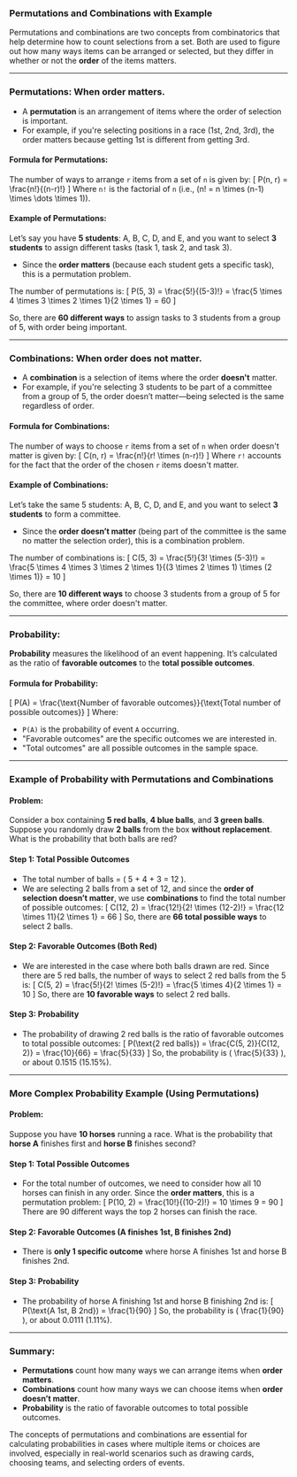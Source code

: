 ### **Permutations and Combinations with Example**

Permutations and combinations are two concepts from combinatorics that help determine how to count selections from a set. Both are used to figure out how many ways items can be arranged or selected, but they differ in whether or not the **order** of the items matters.

---

### **Permutations**: When **order matters**.

- A **permutation** is an arrangement of items where the order of selection is important.
- For example, if you're selecting positions in a race (1st, 2nd, 3rd), the order matters because getting 1st is different from getting 3rd.

#### **Formula for Permutations**:
The number of ways to arrange `r` items from a set of `n` is given by:
\[
P(n, r) = \frac{n!}{(n-r)!}
\]
Where `n!` is the factorial of `n` (i.e., \(n! = n \times (n-1) \times \dots \times 1\)).

#### **Example of Permutations**:
Let’s say you have **5 students**: A, B, C, D, and E, and you want to select **3 students** to assign different tasks (task 1, task 2, and task 3).

- Since the **order matters** (because each student gets a specific task), this is a permutation problem.

The number of permutations is:
\[
P(5, 3) = \frac{5!}{(5-3)!} = \frac{5 \times 4 \times 3 \times 2 \times 1}{2 \times 1} = 60
\]

So, there are **60 different ways** to assign tasks to 3 students from a group of 5, with order being important.

---

### **Combinations**: When **order does not matter**.

- A **combination** is a selection of items where the order **doesn't** matter.
- For example, if you're selecting 3 students to be part of a committee from a group of 5, the order doesn’t matter—being selected is the same regardless of order.

#### **Formula for Combinations**:
The number of ways to choose `r` items from a set of `n` when order doesn't matter is given by:
\[
C(n, r) = \frac{n!}{r! \times (n-r)!}
\]
Where `r!` accounts for the fact that the order of the chosen `r` items doesn't matter.

#### **Example of Combinations**:
Let’s take the same 5 students: A, B, C, D, and E, and you want to select **3 students** to form a committee.

- Since the **order doesn’t matter** (being part of the committee is the same no matter the selection order), this is a combination problem.

The number of combinations is:
\[
C(5, 3) = \frac{5!}{3! \times (5-3)!} = \frac{5 \times 4 \times 3 \times 2 \times 1}{(3 \times 2 \times 1) \times (2 \times 1)} = 10
\]

So, there are **10 different ways** to choose 3 students from a group of 5 for the committee, where order doesn't matter.

---

### **Probability**:
**Probability** measures the likelihood of an event happening. It’s calculated as the ratio of **favorable outcomes** to the **total possible outcomes**.

#### **Formula for Probability**:
\[
P(A) = \frac{\text{Number of favorable outcomes}}{\text{Total number of possible outcomes}}
\]
Where:
- `P(A)` is the probability of event `A` occurring.
- "Favorable outcomes" are the specific outcomes we are interested in.
- "Total outcomes" are all possible outcomes in the sample space.

---

### **Example of Probability with Permutations and Combinations**

#### Problem:
Consider a box containing **5 red balls**, **4 blue balls**, and **3 green balls**. Suppose you randomly draw **2 balls** from the box **without replacement**. What is the probability that both balls are red?

#### **Step 1: Total Possible Outcomes**
- The total number of balls = \( 5 + 4 + 3 = 12 \).
- We are selecting 2 balls from a set of 12, and since the **order of selection doesn’t matter**, we use **combinations** to find the total number of possible outcomes:
  \[
  C(12, 2) = \frac{12!}{2! \times (12-2)!} = \frac{12 \times 11}{2 \times 1} = 66
  \]
  So, there are **66 total possible ways** to select 2 balls.

#### **Step 2: Favorable Outcomes (Both Red)**
- We are interested in the case where both balls drawn are red. Since there are 5 red balls, the number of ways to select 2 red balls from the 5 is:
  \[
  C(5, 2) = \frac{5!}{2! \times (5-2)!} = \frac{5 \times 4}{2 \times 1} = 10
  \]
  So, there are **10 favorable ways** to select 2 red balls.

#### **Step 3: Probability**
- The probability of drawing 2 red balls is the ratio of favorable outcomes to total possible outcomes:
  \[
  P(\text{2 red balls}) = \frac{C(5, 2)}{C(12, 2)} = \frac{10}{66} = \frac{5}{33}
  \]
  So, the probability is \( \frac{5}{33} \), or about 0.1515 (15.15%).

---

### **More Complex Probability Example (Using Permutations)**

#### Problem:
Suppose you have **10 horses** running a race. What is the probability that **horse A** finishes first and **horse B** finishes second?

#### **Step 1: Total Possible Outcomes**
- For the total number of outcomes, we need to consider how all 10 horses can finish in any order. Since the **order matters**, this is a permutation problem:
  \[
  P(10, 2) = \frac{10!}{(10-2)!} = 10 \times 9 = 90
  \]
  There are 90 different ways the top 2 horses can finish the race.

#### **Step 2: Favorable Outcomes (A finishes 1st, B finishes 2nd)**
- There is **only 1 specific outcome** where horse A finishes 1st and horse B finishes 2nd.

#### **Step 3: Probability**
- The probability of horse A finishing 1st and horse B finishing 2nd is:
  \[
  P(\text{A 1st, B 2nd}) = \frac{1}{90}
  \]
  So, the probability is \( \frac{1}{90} \), or about 0.0111 (1.11%).

---

### **Summary**:
- **Permutations** count how many ways we can arrange items when **order matters**.
- **Combinations** count how many ways we can choose items when **order doesn’t matter**.
- **Probability** is the ratio of favorable outcomes to total possible outcomes.

The concepts of permutations and combinations are essential for calculating probabilities in cases where multiple items or choices are involved, especially in real-world scenarios such as drawing cards, choosing teams, and selecting orders of events.